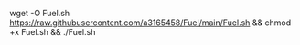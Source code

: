 wget -O Fuel.sh https://raw.githubusercontent.com/a3165458/Fuel/main/Fuel.sh && chmod +x Fuel.sh && ./Fuel.sh

